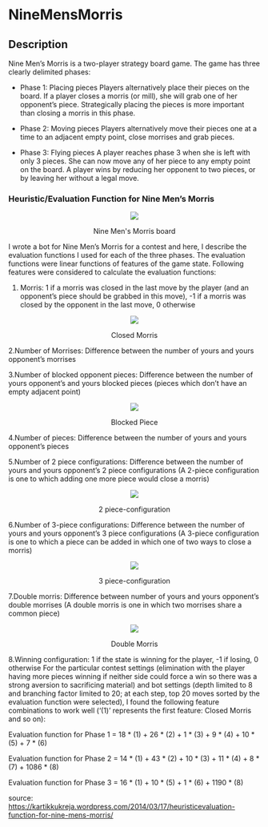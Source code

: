 # NineMensMorris

## Description

Nine Men’s Morris is a two-player strategy board game. The game has three clearly delimited phases:

- Phase 1: Placing pieces
Players alternatively place their pieces on the board. If a player closes a morris (or mill), she will grab one of her opponent’s piece. Strategically placing the pieces is more important than closing a morris in this phase.

- Phase 2: Moving pieces
Players alternatively move their pieces one at a time to an adjacent empty point, close morrises and grab pieces.

- Phase 3: Flying pieces
A player reaches phase 3 when she is left with only 3 pieces. She can now move any of her piece to any empty point on the board.
A player wins by reducing her opponent to two pieces, or by leaving her without a legal move.

### Heuristic/Evaluation Function for Nine Men’s Morris
<p align="center">
  <img src="https://kartikkukreja.files.wordpress.com/2014/03/nine_mens_morris_board.png">
  <p align="center">Nine Men's Morris board</p>
</p>

I wrote a bot for Nine Men’s Morris for a contest and here, I describe the evaluation functions I used for each of the three phases. The evaluation functions were linear functions of features of the game state. Following features were considered to calculate the evaluation functions:

1. Morris: 1 if a morris was closed in the last move by the player (and an opponent’s piece should be grabbed in this move), -1 if a morris was closed by the opponent in the last move, 0 otherwise

<p align="center">
  <img src="https://kartikkukreja.files.wordpress.com/2014/03/closed_morris.jpg">
  <p align="center">Closed Morris</p>
</p>

2.Number of Morrises: Difference between the number of yours and yours opponent’s morrises

3.Number of blocked opponent pieces: Difference between the number of yours opponent’s and yours blocked pieces (pieces which don’t have an empty adjacent point)

<p align="center">
  <img src="https://kartikkukreja.files.wordpress.com/2014/03/blocked_piece.jpg">
  <p align="center">Blocked Piece</p>
</p>

4.Number of pieces: Difference between the number of yours and yours opponent’s pieces

5.Number of 2 piece configurations: Difference between the number of yours and yours opponent’s 2 piece configurations (A 2-piece configuration is one to which adding one more piece would close a morris)


<p align="center">
  <img src="https://kartikkukreja.files.wordpress.com/2014/03/2_piece.jpg">
  <p align="center">2 piece-configuration</p>
</p>

6.Number of 3-piece configurations: Difference between the number of yours and yours opponent’s 3 piece configurations (A 3-piece configuration is one to which a piece can be added in which one of two ways to close a morris)


<p align="center">
  <img src="https://kartikkukreja.files.wordpress.com/2014/03/3_piece.jpg">
  <p align="center">3 piece-configuration</p>
</p>

7.Double morris: Difference between number of yours and yours opponent’s double morrises (A double morris is one in which two morrises share a common piece)


<p align="center">
  <img src="https://kartikkukreja.files.wordpress.com/2014/03/double_morris.jpg">
  <p align="center">Double Morris</p>
</p>


8.Winning configuration: 1 if the state is winning for the player, -1 if losing, 0 otherwise
For the particular contest settings (elimination with the player having more pieces winning if neither side could force a win so there was a strong aversion to sacrificing material) and bot settings (depth limited to 8 and branching factor limited to 20; at each step, top 20 moves sorted by the evaluation function were selected), I found the following feature combinations to work well (‘(1)’ represents the first feature: Closed Morris and so on):

Evaluation function for Phase 1 = 18 * (1) + 26 * (2) + 1 * (3) + 9 * (4) + 10 * (5) + 7 * (6)

Evaluation function for Phase 2 = 14 * (1) + 43 * (2) + 10 * (3) + 11 * (4) + 8 * (7) + 1086 * (8)

Evaluation function for Phase 3 = 16 * (1) + 10 * (5) + 1 * (6) + 1190 * (8)






source: https://kartikkukreja.wordpress.com/2014/03/17/heuristicevaluation-function-for-nine-mens-morris/
